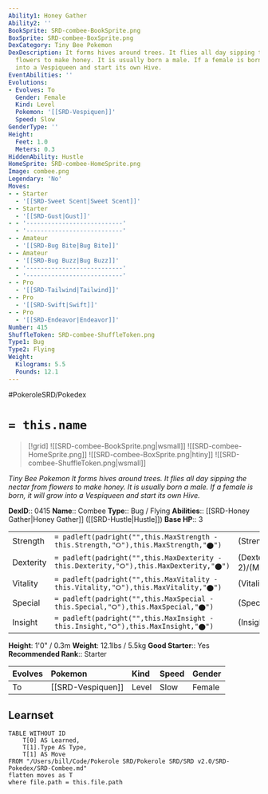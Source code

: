 ```yaml
---
Ability1: Honey Gather
Ability2: ''
BookSprite: SRD-combee-BookSprite.png
BoxSprite: SRD-combee-BoxSprite.png
DexCategory: Tiny Bee Pokemon
DexDescription: It forms hives around trees. It flies all day sipping the nectar from
  flowers to make honey. It is usually born a male. If a female is born, it will grow
  into a Vespiqueen and start its own Hive.
EventAbilities: ''
Evolutions:
- Evolves: To
  Gender: Female
  Kind: Level
  Pokemon: '[[SRD-Vespiquen]]'
  Speed: Slow
GenderType: ''
Height:
  Feet: 1.0
  Meters: 0.3
HiddenAbility: Hustle
HomeSprite: SRD-combee-HomeSprite.png
Image: combee.png
Legendary: 'No'
Moves:
- - Starter
  - '[[SRD-Sweet Scent|Sweet Scent]]'
- - Starter
  - '[[SRD-Gust|Gust]]'
- - '---------------------------'
  - '---------------------------'
- - Amateur
  - '[[SRD-Bug Bite|Bug Bite]]'
- - Amateur
  - '[[SRD-Bug Buzz|Bug Buzz]]'
- - '---------------------------'
  - '---------------------------'
- - Pro
  - '[[SRD-Tailwind|Tailwind]]'
- - Pro
  - '[[SRD-Swift|Swift]]'
- - Pro
  - '[[SRD-Endeavor|Endeavor]]'
Number: 415
ShuffleToken: SRD-combee-ShuffleToken.png
Type1: Bug
Type2: Flying
Weight:
  Kilograms: 5.5
  Pounds: 12.1
---
```


#PokeroleSRD/Pokedex

# `= this.name`

> [!grid]
> ![[SRD-combee-BookSprite.png|wsmall]]
> ![[SRD-combee-HomeSprite.png]]
> ![[SRD-combee-BoxSprite.png|htiny]]
> ![[SRD-combee-ShuffleToken.png|wsmall]]


*Tiny Bee Pokemon*
*It forms hives around trees. It flies all day sipping the nectar from flowers to make honey. It is usually born a male. If a female is born, it will grow into a Vespiqueen and start its own Hive.*

**DexID**:: 0415
**Name**:: Combee
**Type**:: Bug / Flying
**Abilities**:: [[SRD-Honey Gather|Honey Gather]] ([[SRD-Hustle|Hustle]])
**Base HP**:: 3

|           |                                                                                        |                                          |
| --------- | -------------------------------------------------------------------------------------- | ---------------------------------------- |
| Strength  | `= padleft(padright("",this.MaxStrength - this.Strength,"⭘"),this.MaxStrength,"⬤")`    | (Strength::1)/(MaxStrength::3)   |
| Dexterity | `= padleft(padright("",this.MaxDexterity - this.Dexterity,"⭘"),this.MaxDexterity,"⬤")` | (Dexterity:: 2)/(MaxDexterity::5) |
| Vitality  | `= padleft(padright("",this.MaxVitality - this.Vitality,"⭘"),this.MaxVitality,"⬤")`    | (Vitality::1)/(MaxVitality::3)   |
| Special   | `= padleft(padright("",this.MaxSpecial - this.Special,"⭘"),this.MaxSpecial,"⬤")`       | (Special::1)/(MaxSpecial::3)     |
| Insight   | `= padleft(padright("",this.MaxInsight - this.Insight,"⭘"),this.MaxInsight,"⬤")`       | (Insight::1)/(MaxInsight::3)     |

**Height**: 1'0" / 0.3m
**Weight**: 12.1lbs / 5.5kg
**Good Starter**:: Yes
**Recommended Rank**:: Starter

| Evolves   | Pokemon           | Kind   | Speed   | Gender   |
|:----------|:------------------|:-------|:--------|:---------|
| To        | [[SRD-Vespiquen]] | Level  | Slow    | Female   |

## Learnset

```dataview
TABLE WITHOUT ID
    T[0] AS Learned,
    T[1].Type AS Type,
    T[1] AS Move
FROM "/Users/bill/Code/Pokerole SRD/Pokerole SRD/SRD v2.0/SRD-Pokedex/SRD-Combee.md"
flatten moves as T
where file.path = this.file.path
```
